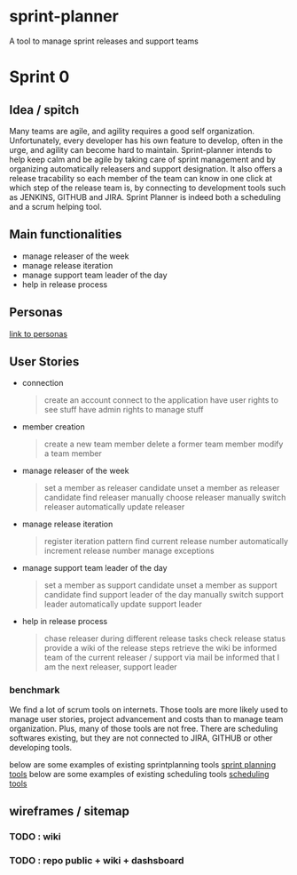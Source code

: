   # sprint-planner
  A tool to manage sprint releases and support teams

  # Sprint 0

  ## Idea / spitch

Many teams are agile, and agility requires a good self organization.
Unfortunately, every developer has his own feature to develop, often in the urge, and agility can become hard to maintain.
Sprint-planner intends to help keep calm and be agile by taking care of sprint management and by organizing automatically
releasers and support designation.
It also offers a release tracability so each member of the team can know in one click at which step of the release team is, by connecting to development tools
such as JENKINS, GITHUB and JIRA.
Sprint Planner is indeed both a scheduling and a scrum helping tool.


  ## Main functionalities

  -   manage releaser of the week
  -   manage release iteration
  -   manage support team leader of the day
  -   help in release process

  ## Personas

[link to personas](https://github.com/Vilth83/sprint-planner/blob/master/personas.pdf)

  ## User Stories

  -   connection

      > create an account
      > connect to the application
      > have user rights to see stuff
      > have admin rights to manage stuff

  -   member creation

      > create a new team member
      > delete a former team member
      > modify a team member

  -   manage releaser of the week

      > set a member as releaser candidate
      > unset a member as releaser candidate
      > find releaser
      > manually choose releaser
      > manually switch releaser
      > automatically update releaser

  -   manage release iteration

      > register iteration pattern
      > find current release number
      > automatically increment release number
      > manage exceptions

  -   manage support team leader of the day

      > set a member as support candidate
      > unset a member as support candidate
      > find support leader of the day
      > manually switch support leader
      > automatically update support leader

  -   help in release process
      > chase releaser during different release tasks
      > check release status
      > provide a wiki of the release steps
      > retrieve the wiki
      > be informed team of the current releaser / support via mail
      > be informed that I am the next releaser, support leader



  ### benchmark
  We find a lot of scrum tools on internets. Those tools are more likely used to manage user stories, project advancement and costs than to manage team organization.
  Plus, many of those tools are not free.
  There are scheduling softwares existing, but they are not connected to JIRA, GITHUB or other developing tools.

  below are some examples of existing sprintplanning tools
  [sprint planning tools](https://thedigitalprojectmanager.com/best-scrum-tools/)
  below are some examples of existing scheduling tools
  [scheduling tools ](https://www.capterra.com/sem-compare/scheduling-software?gclid=Cj0KCQjw6cHoBRDdARIsADiTTzY_KkwQTS5t4kktryGjcCpKjxyUUhqjTIMnyLU2iwnO8XIqcGX0qdQaAjrcEALw_wcB)

  ## wireframes / sitemap

  ### TODO : wiki
  ### TODO : repo public + wiki + dashsboard
